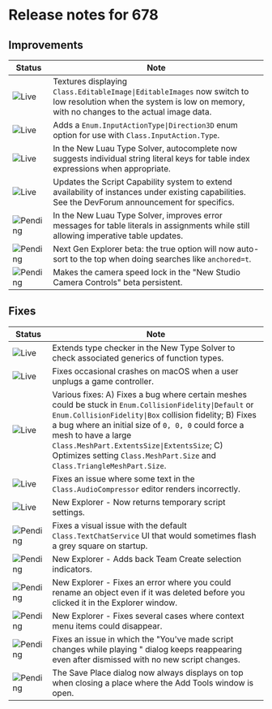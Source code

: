 # Release notes for 678

## Improvements

| Status | Note |
|--------|------|
| ![Live](https://img.shields.io/badge/Live-009E57?style=flat)  | Textures displaying `Class.EditableImage\|EditableImages` now switch to low resolution when the system is low on memory, with no changes to the actual image data. |
| ![Live](https://img.shields.io/badge/Live-009E57?style=flat)  | Adds a `Enum.InputActionType\|Direction3D` enum option for use with `Class.InputAction.Type`. |
| ![Live](https://img.shields.io/badge/Live-009E57?style=flat)  | In the New Luau Type Solver, autocomplete now suggests individual string literal keys for table index expressions when appropriate. |
| ![Live](https://img.shields.io/badge/Live-009E57?style=flat)  | Updates the Script Capability system to extend availability of instances under existing capabilities. See the DevForum announcement for specifics. |
| ![Pending](https://img.shields.io/badge/Pending-DEA517?style=flat)  | In the New Luau Type Solver, improves error messages for table literals in assignments while still allowing imperative table updates. |
| ![Pending](https://img.shields.io/badge/Pending-DEA517?style=flat)  | Next Gen Explorer beta: the true option will now auto-sort to the top when doing searches like `anchored=t`. |
| ![Pending](https://img.shields.io/badge/Pending-DEA517?style=flat)  | Makes the camera speed lock in the "New Studio Camera Controls" beta persistent. |
## Fixes

| Status | Note |
|--------|------|
| ![Live](https://img.shields.io/badge/Live-009E57?style=flat)  | Extends type checker in the New Type Solver to check associated generics of function types. |
| ![Live](https://img.shields.io/badge/Live-009E57?style=flat)  | Fixes occasional crashes on macOS when a user unplugs a game controller. |
| ![Live](https://img.shields.io/badge/Live-009E57?style=flat)  | Various fixes: A) Fixes a bug where certain meshes could be stuck in `Enum.CollisionFidelity\|Default` or `Enum.CollisionFidelity\|Box` collision fidelity; B) Fixes a bug where an initial size of `0, 0, 0` could force a mesh to have a large `Class.MeshPart.ExtentsSize\|ExtentsSize`; C) Optimizes setting `Class.MeshPart.Size` and `Class.TriangleMeshPart.Size`. |
| ![Live](https://img.shields.io/badge/Live-009E57?style=flat)  | Fixes an issue where some text in the `Class.AudioCompressor` editor renders incorrectly. |
| ![Live](https://img.shields.io/badge/Live-009E57?style=flat)  | New Explorer - Now returns temporary script settings. |
| ![Pending](https://img.shields.io/badge/Pending-DEA517?style=flat)  | Fixes a visual issue with the default `Class.TextChatService` UI that would sometimes flash a grey square on startup. |
| ![Pending](https://img.shields.io/badge/Pending-DEA517?style=flat)  | New Explorer - Adds back Team Create selection indicators. |
| ![Pending](https://img.shields.io/badge/Pending-DEA517?style=flat)  | New Explorer - Fixes an error where you could rename an object even if it was deleted before you clicked it in the Explorer window. |
| ![Pending](https://img.shields.io/badge/Pending-DEA517?style=flat)  | New Explorer - Fixes several cases where context menu items could disappear. |
| ![Pending](https://img.shields.io/badge/Pending-DEA517?style=flat)  | Fixes an issue in which the "You've made script changes while playing " dialog keeps reappearing even after dismissed with no new script changes. |
| ![Pending](https://img.shields.io/badge/Pending-DEA517?style=flat)  | The Save Place dialog now always displays on top when closing a place where the Add Tools window is open. |
